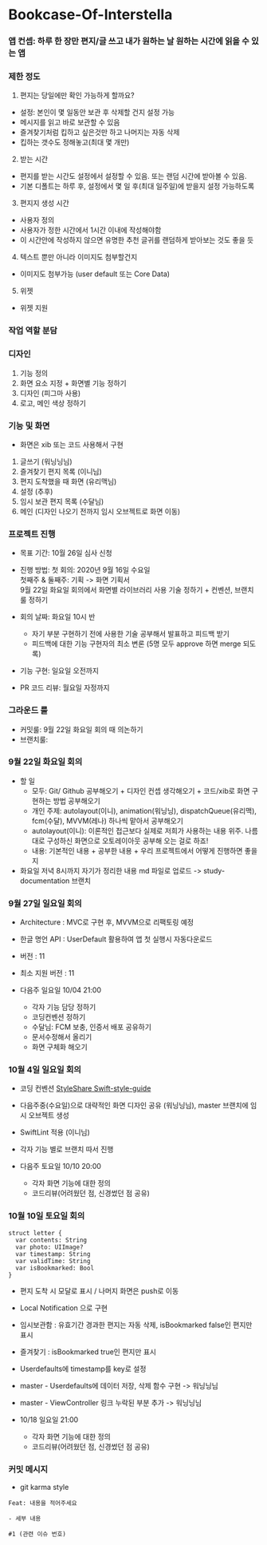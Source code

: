 # Bookcase-Of-Interstella

### 앱 컨셉: 하루 한 장만 편지/글 쓰고 내가 원하는 날 원하는 시간에 읽을 수 있는 앱

### 제한 정도
1. 편지는 당일에만 확인 가능하게 할까요? 
- 설정: 본인이 몇 일동안 보관 후 삭제할 건지 설정 가능
- 메시지를 읽고 바로 보관할 수 있음
- 즐겨찾기처럼 킵하고 싶은것만 하고 나머지는 자동 삭제
- 킵하는 갯수도 정해놓고(최대 몇 개만)

2. 받는 시간
- 편지를 받는 시간도 설정에서 설정할 수 있음. 또는 랜덤 시간에 받아볼 수 있음.
- 기본 디폴트는 하루 후, 설정에서 몇 일 후(최대 일주일)에 받을지 설정 가능하도록

3. 편지지 생성 시간
- 사용자 정의
- 사용자가 정한 시간에서 1시간 이내에 작성해야함
- 이 시간안에 작성하지 않으면 유명한 추천 글귀를 랜덤하게 받아보는 것도 좋을 듯

4. 텍스트 뿐만 아니라 이미지도 첨부할건지
- 이미지도 첨부가능 (user default 또는 Core Data)

5. 위젯
- 위젯 지원

### 작업 역할 분담

### 디자인
1. 기능 정의 
2. 화면 요소 지정 + 화면별 기능 정하기
3. 디자인 (피그마 사용)
4. 로고, 메인 색상 정하기

### 기능 및 화면
* 화면은 xib 또는 코드 사용해서 구현
1. 글쓰기 (워닝닝님)
2. 즐겨찾기 편지 목록 (이니님)
3. 편지 도착했을 때 화면 (유리맥님)
4. 설정 (추후)
5. 임시 보관 편지 목록 (수달님)
6. 메인 (디자인 나오기 전까지 임시 오브젝트로 화면 이동)

### 프로젝트 진행
- 목표 기간: 10월 26일 심사 신청
- 진행 방법: 
첫 회의: 2020년 9월 16일 수요일  
첫째주 & 둘째주: 기획 -> 화면 기획서  
9월 22일 화요일 회의에서 화면별 라이브러리 사용 기술 정하기 + 컨벤션, 브랜치 룰 정하기  

- 회의 날짜: 화요일 10시 반
  - 자기 부분 구현하기 전에 사용한 기술 공부해서 발표하고 피드백 받기
  - 피드백에 대한 기능 구현자의 최소 변론 (5명 모두 approve 하면 merge 되도록)
- 기능 구현: 일요일 오전까지
- PR 코드 리뷰: 월요일 자정까지


### 그라운드 룰
- 커밋룰: 9월 22일 화요일 회의 때 의논하기
- 브랜치룰: 

### 9월 22일 화요일 회의
- 할 일  
  - 모두: Git/ Github 공부해오기 + 디자인 컨셉 생각해오기 + 코드/xib로 화면 구현하는 방법 공부해오기  
  - 개인 주제: autolayout(이니), animation(워닝닝), dispatchQueue(유리맥), fcm(수달), MVVM(레나) 하나씩 맡아서 공부해오기
  - autolayout(이니): 이론적인 접근보다 실제로 저희가 사용하는 내용 위주. 나름대로 구성하신 화면으로 오토레이아웃 공부해 오는 걸로 하죠!
  - 내용: 기본적인 내용 + 공부한 내용 + 우리 프로젝트에서 어떻게 진행하면 좋을지
- 화요일 저녁 8시까지 자기가 정리한 내용 md 파일로 업로드 -> study-documentation 브랜치 

### 9월 27일 일요일 회의
- Architecture : MVC로 구현 후, MVVM으로 리팩토링 예정
- 한글 명언 API : UserDefault 활용하여 앱 첫 실행시 자동다운로드
- 버전 : 11
- 최소 지원 버전 : 11

- 다음주 일요일 10/04 21:00 
  - 각자 기능 담당 정하기
  - 코딩컨벤션 정하기
  - 수달님: FCM 보충, 인증서 배포 공유하기
  - 문서수정해서 올리기
  - 화면 구체화 해오기
  
### 10월 4일 일요일 회의
- 코딩 컨벤션 [StyleShare Swift-style-guide](https://github.com/StyleShare/swift-style-guide)
- 다음주중(수요일)으로 대략적인 화면 디자인 공유 (워닝닝님), master 브랜치에 임시 오브젝트 생성
- SwiftLint 적용 (이니님)
- 각자 기능 별로 브랜치 따서 진행

- 다음주 토요일 10/10 20:00
  - 각자 화면 기능에 대한 정의
  - 코드리뷰(어려웠던 점, 신경썼던 점 공유)
  
### 10월 10일 토요일 회의
```
struct letter {
  var contents: String
  var photo: UIImage?
  var timestamp: String
  var validTime: String
  var isBookmarked: Bool
}
```
- 편지 도착 시 모달로 표시 / 나머지 화면은 push로 이동
- Local Notification 으로 구현
- 임시보관함 : 유효기간 경과한 편지는 자동 삭제, isBookmarked false인 편지만 표시
- 즐겨찾기 : isBookmarked true인 편지만 표시
- Userdefaults에 timestamp를 key로 설정
- master - Userdefaults에 데이터 저장, 삭제 함수 구현 -> 워닝닝님
- master - ViewController 링크 누락된 부분 추가 -> 워닝닝님

- 10/18 일요일 21:00
  - 각자 화면 기능에 대한 정의
  - 코드리뷰(어려웠던 점, 신경썼던 점 공유)

### 커밋 메시지
- git karma style
```
Feat: 내용을 적어주세요

- 세부 내용

#1 (관련 이슈 번호)
```
